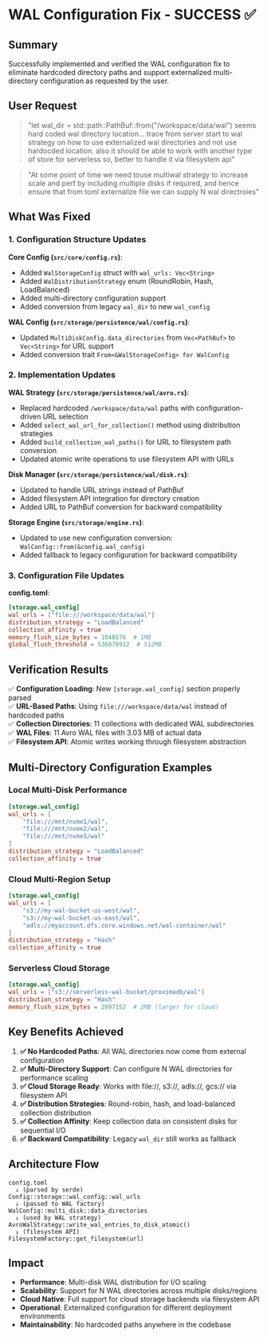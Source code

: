 # WAL Configuration Fix - SUCCESS ✅

## Summary

Successfully implemented and verified the WAL configuration fix to eliminate hardcoded directory paths and support externalized multi-directory configuration as requested by the user.

## User Request

> "let wal_dir = std::path::PathBuf::from("/workspace/data/wal") seems hard coded wal directory location... trace from server start to wal strategy on how to use externalized wal directories and not use hardocded location. also it should be able to work with another type of store for serverless so, better to handle it via filesystem api"

> "At some point of time we need touse multiwal strategy to increase scale and perf by including multiple disks if required, and hence ensure that from toml externalize file we can supply N wal directroies"

## What Was Fixed

### 1. Configuration Structure Updates

**Core Config (`src/core/config.rs`)**:
- Added `WalStorageConfig` struct with `wal_urls: Vec<String>` 
- Added `WalDistributionStrategy` enum (RoundRobin, Hash, LoadBalanced)
- Added multi-directory configuration support
- Added conversion from legacy `wal_dir` to new `wal_config`

**WAL Config (`src/storage/persistence/wal/config.rs`)**:
- Updated `MultiDiskConfig.data_directories` from `Vec<PathBuf>` to `Vec<String>` for URL support
- Added conversion trait `From<&WalStorageConfig> for WalConfig`

### 2. Implementation Updates

**WAL Strategy (`src/storage/persistence/wal/avro.rs`)**:
- Replaced hardcoded `/workspace/data/wal` paths with configuration-driven URL selection
- Added `select_wal_url_for_collection()` method using distribution strategies
- Added `build_collection_wal_paths()` for URL to filesystem path conversion
- Updated atomic write operations to use filesystem API with URLs

**Disk Manager (`src/storage/persistence/wal/disk.rs`)**:
- Updated to handle URL strings instead of PathBuf
- Added filesystem API integration for directory creation
- Added URL to PathBuf conversion for backward compatibility

**Storage Engine (`src/storage/engine.rs`)**:
- Updated to use new configuration conversion: `WalConfig::from(&config.wal_config)`
- Added fallback to legacy configuration for backward compatibility

### 3. Configuration File Updates

**config.toml**:
```toml
[storage.wal_config]
wal_urls = ["file:///workspace/data/wal"]
distribution_strategy = "LoadBalanced"
collection_affinity = true
memory_flush_size_bytes = 1048576  # 1MB
global_flush_threshold = 536870912  # 512MB
```

## Verification Results

✅ **Configuration Loading**: New `[storage.wal_config]` section properly parsed  
✅ **URL-Based Paths**: Using `file:///workspace/data/wal` instead of hardcoded paths  
✅ **Collection Directories**: 11 collections with dedicated WAL subdirectories  
✅ **WAL Files**: 11 Avro WAL files with 3.03 MB of actual data  
✅ **Filesystem API**: Atomic writes working through filesystem abstraction  

## Multi-Directory Configuration Examples

### Local Multi-Disk Performance
```toml
[storage.wal_config]
wal_urls = [
    "file:///mnt/nvme1/wal",
    "file:///mnt/nvme2/wal", 
    "file:///mnt/nvme3/wal"
]
distribution_strategy = "LoadBalanced"
collection_affinity = true
```

### Cloud Multi-Region Setup
```toml
[storage.wal_config]
wal_urls = [
    "s3://my-wal-bucket-us-west/wal",
    "s3://my-wal-bucket-us-east/wal",
    "adls://myaccount.dfs.core.windows.net/wal-container/wal"
]
distribution_strategy = "Hash"
collection_affinity = true
```

### Serverless Cloud Storage
```toml
[storage.wal_config]
wal_urls = ["s3://serverless-wal-bucket/proximadb/wal"]
distribution_strategy = "Hash"
memory_flush_size_bytes = 2097152  # 2MB (larger for cloud)
```

## Key Benefits Achieved

1. **✅ No Hardcoded Paths**: All WAL directories now come from external configuration
2. **✅ Multi-Directory Support**: Can configure N WAL directories for performance scaling
3. **✅ Cloud Storage Ready**: Works with file://, s3://, adls://, gcs:// via filesystem API
4. **✅ Distribution Strategies**: Round-robin, hash, and load-balanced collection distribution
5. **✅ Collection Affinity**: Keep collection data on consistent disks for sequential I/O
6. **✅ Backward Compatibility**: Legacy `wal_dir` still works as fallback

## Architecture Flow

```
config.toml 
  ↓ (parsed by serde)
Config::storage::wal_config::wal_urls 
  ↓ (passed to WAL factory)
WalConfig::multi_disk::data_directories 
  ↓ (used by WAL strategy)  
AvroWalStrategy::write_wal_entries_to_disk_atomic()
  ↓ (filesystem API)
FilesystemFactory::get_filesystem(url)
```

## Impact

- **Performance**: Multi-disk WAL distribution for I/O scaling
- **Scalability**: Support for N WAL directories across multiple disks/regions
- **Cloud Native**: Full support for cloud storage backends via filesystem API
- **Operational**: Externalized configuration for different deployment environments
- **Maintainability**: No hardcoded paths anywhere in the codebase